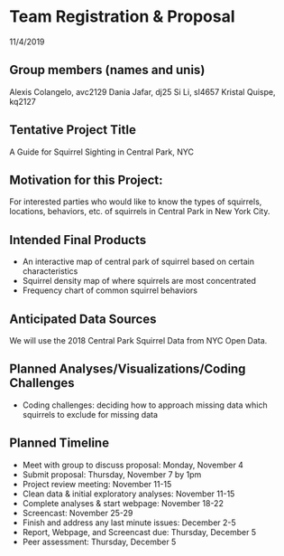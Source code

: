 Team Registration & Proposal
================
11/4/2019

## Group members (names and unis)

Alexis Colangelo, avc2129 Dania Jafar, dj25 Si Li, sl4657 Kristal
Quispe, kq2127

## Tentative Project Title

A Guide for Squirrel Sighting in Central Park, NYC

## Motivation for this Project:

For interested parties who would like to know the types of squirrels,
locations, behaviors, etc. of squirrels in Central Park in New York
City.

## Intended Final Products

  - An interactive map of central park of squirrel based on certain
    characteristics
  - Squirrel density map of where squirrels are most concentrated
  - Frequency chart of common squirrel behaviors

## Anticipated Data Sources

We will use the 2018 Central Park Squirrel Data from NYC Open Data.

## Planned Analyses/Visualizations/Coding Challenges

  - Coding challenges: deciding how to approach missing data which
    squirrels to exclude for missing data

## Planned Timeline

  - Meet with group to discuss proposal: Monday, November 4
  - Submit proposal: Thursday, November 7 by 1pm
  - Project review meeting: November 11-15
  - Clean data & initial exploratory analyses: November 11-15
  - Complete analyses & start webpage: November 18-22
  - Screencast: November 25-29
  - Finish and address any last minute issues: December 2-5
  - Report, Webpage, and Screencast due: Thursday, December 5
  - Peer assessment: Thursday, December 5

